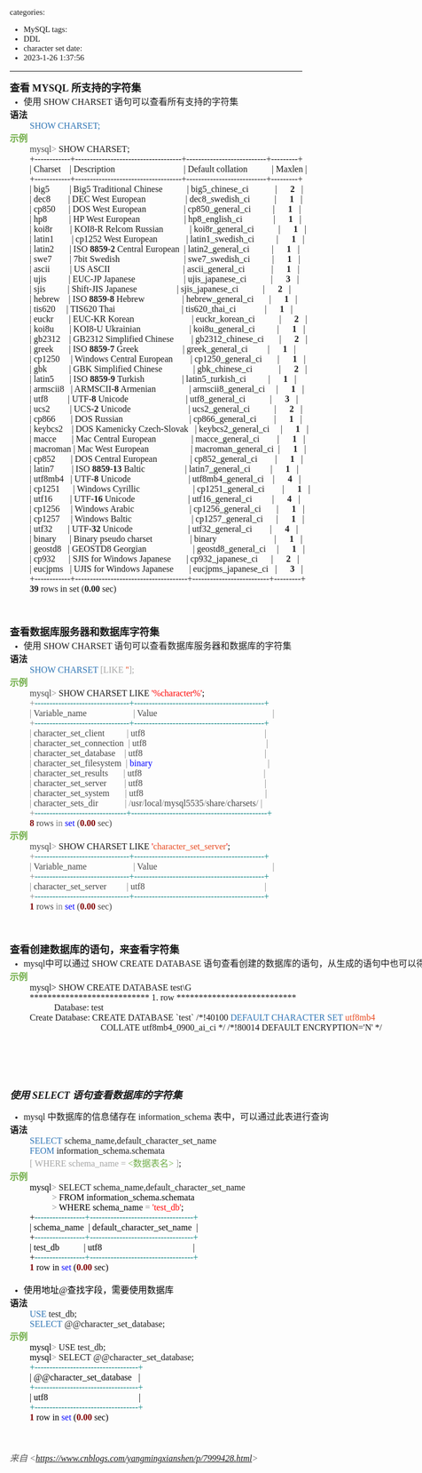 categories:
- MySQL
tags:
- DDL
- character set
date:
- 2023-1-26 1:37:56
---

<body lang=zh-CN style='font-family:Calibri;font-size:11.0pt'>
<!--StartFragment-->

<div style='direction:ltr;border-width:100%'>

<div style='direction:ltr;margin-top:0in;margin-left:0in;width:13.0687in'>

<div style='direction:ltr;margin-top:0in;margin-left:0in;width:13.0687in'>

<p style='margin:0in;font-size:13.5pt'><span style='font-weight:bold;
font-family:"Microsoft YaHei UI"' lang=zh-CN>查看</span><span style='font-weight:
bold;font-family:"Microsoft YaHei UI"' lang=en-US> </span><span
style='font-weight:bold;font-family:"Comic Sans MS"' lang=zh-CN>MYSQL</span><span
style='font-weight:bold;font-family:"Comic Sans MS"' lang=en-US> </span><span
style='font-weight:bold;font-family:"Microsoft YaHei UI"' lang=zh-CN>所支持的字符集</span></p>

<ul type=disc style='direction:ltr;unicode-bidi:embed;margin-top:0in;
 margin-bottom:0in'>
 <li style='margin-top:0;margin-bottom:0;vertical-align:middle'><span
     style='font-family:"Microsoft YaHei UI";font-size:12.0pt' lang=zh-CN>使用</span><span
     style='font-family:"Comic Sans MS";font-size:12.0pt' lang=en-US> SHOW
     CHARSET </span><span style='font-family:"Microsoft YaHei UI";font-size:
     12.0pt' lang=zh-CN>语句可以查看所有支持的字符集</span></li>
</ul>

<p style='margin:0in;font-family:"Microsoft YaHei UI";font-size:12.0pt'><span
style='font-weight:bold'>语法</span></p>

<p style='margin:0in;margin-left:.375in;font-family:"Comic Sans MS";font-size:
12.0pt;color:#2E75B5' lang=en-US>SHOW CHARSET;</p>

<p style='margin:0in;font-family:"Microsoft YaHei UI";font-size:12.0pt;
color:#70AD47'><span style='font-weight:bold'>示例</span></p>

<p style='margin:0in;margin-left:.375in;font-family:"Comic Sans MS";font-size:
12.0pt'><span style='color:#444444' lang=zh-CN>mysql</span><span
style='color:gray' lang=zh-CN>&gt; </span><span lang=en-US>SHOW CHARSET</span><span
lang=zh-CN>;<br>
+------------+------------------------------------+---------------------------+---------+<br>
| Charset</span><span lang=en-US><span style='mso-spacerun:yes'>  </span></span><span
lang=zh-CN><span style='mso-spacerun:yes'>  </span>| Description<span
style='mso-spacerun:yes'>         </span></span><span lang=en-US><span
style='mso-spacerun:yes'>        </span></span><span lang=zh-CN><span
style='mso-spacerun:yes'>      </span></span><span lang=en-US><span
style='mso-spacerun:yes'>     </span></span><span lang=zh-CN><span
style='mso-spacerun:yes'>  </span></span><span lang=en-US><span
style='mso-spacerun:yes'> </span></span><span lang=zh-CN>| Default
collation<span style='mso-spacerun:yes'>  </span></span><span lang=en-US><span
style='mso-spacerun:yes'>        </span></span><span lang=zh-CN><span
style='mso-spacerun:yes'> </span>| Maxlen |<br>
+------------+------------------------------------+---------------------------+---------+<br>
| big5<span style='mso-spacerun:yes'>    </span></span><span lang=en-US><span
style='mso-spacerun:yes'>    </span></span><span lang=zh-CN><span
style='mso-spacerun:yes'> </span>| Big5 Traditional Chinese<span
style='mso-spacerun:yes'>  </span></span><span lang=en-US><span
style='mso-spacerun:yes'>       </span></span><span lang=zh-CN><span
style='mso-spacerun:yes'>  </span>| big5_chinese_ci<span
style='mso-spacerun:yes'>            </span>|<span
style='mso-spacerun:yes'>      </span></span><span style='font-weight:bold'
lang=zh-CN>2</span><span style='font-weight:bold' lang=en-US><span
style='mso-spacerun:yes'>  </span></span><span style='font-weight:bold'
lang=zh-CN><span style='mso-spacerun:yes'> </span></span><span lang=zh-CN>|<br>
| dec8<span style='mso-spacerun:yes'>    </span></span><span lang=en-US><span
style='mso-spacerun:yes'>   </span></span><span lang=zh-CN><span
style='mso-spacerun:yes'> </span>| DEC West European<span
style='mso-spacerun:yes'>         </span></span><span lang=en-US><span
style='mso-spacerun:yes'>       </span></span><span lang=zh-CN><span
style='mso-spacerun:yes'>  </span>| dec8_swedish_ci<span
style='mso-spacerun:yes'>          </span></span><span lang=en-US><span
style='mso-spacerun:yes'> </span></span><span lang=zh-CN>|<span
style='mso-spacerun:yes'>      </span></span><span style='font-weight:bold'
lang=zh-CN>1 </span><span style='font-weight:bold' lang=en-US><span
style='mso-spacerun:yes'>  </span></span><span lang=zh-CN>|<br>
| cp850<span style='mso-spacerun:yes'>    </span></span><span lang=en-US><span
style='mso-spacerun:yes'>  </span></span><span lang=zh-CN>| DOS West
European<span style='mso-spacerun:yes'>        </span></span><span lang=en-US><span
style='mso-spacerun:yes'>      </span></span><span lang=zh-CN><span
style='mso-spacerun:yes'>   </span>| cp850_general_ci<span
style='mso-spacerun:yes'>          </span>|<span style='mso-spacerun:yes'>     
</span></span><span style='font-weight:bold' lang=zh-CN>1 </span><span
style='font-weight:bold' lang=en-US><span style='mso-spacerun:yes'>  </span></span><span
lang=zh-CN>|<br>
| hp8<span style='mso-spacerun:yes'>      </span></span><span lang=en-US><span
style='mso-spacerun:yes'>    </span></span><span lang=zh-CN>| HP West
European<span style='mso-spacerun:yes'>           </span></span><span
lang=en-US><span style='mso-spacerun:yes'>        </span></span><span
lang=zh-CN><span style='mso-spacerun:yes'> </span>| hp8_english_ci<span
style='mso-spacerun:yes'>              </span>|<span
style='mso-spacerun:yes'>      </span></span><span style='font-weight:bold'
lang=zh-CN>1</span><span style='font-weight:bold' lang=en-US><span
style='mso-spacerun:yes'>  </span></span><span style='font-weight:bold'
lang=zh-CN><span style='mso-spacerun:yes'> </span></span><span lang=zh-CN>|<br>
| koi8r<span style='mso-spacerun:yes'>   </span></span><span lang=en-US><span
style='mso-spacerun:yes'>   </span></span><span lang=zh-CN><span
style='mso-spacerun:yes'> </span></span><span lang=en-US><span
style='mso-spacerun:yes'> </span></span><span lang=zh-CN>| KOI8-R Relcom
Russian<span style='mso-spacerun:yes'>     </span></span><span lang=en-US><span
style='mso-spacerun:yes'>     </span></span><span lang=zh-CN><span
style='mso-spacerun:yes'>  </span>| koi8r_general_ci<span
style='mso-spacerun:yes'>           </span>|<span
style='mso-spacerun:yes'>      </span></span><span style='font-weight:bold'
lang=zh-CN>1 </span><span style='font-weight:bold' lang=en-US><span
style='mso-spacerun:yes'>  </span></span><span lang=zh-CN>|<br>
| latin1<span style='mso-spacerun:yes'>   </span></span><span lang=en-US><span
style='mso-spacerun:yes'>     </span></span><span lang=zh-CN>| cp1252 West
European<span style='mso-spacerun:yes'>      </span></span><span lang=en-US><span
style='mso-spacerun:yes'>     </span></span><span lang=zh-CN><span
style='mso-spacerun:yes'> </span></span><span lang=en-US><span
style='mso-spacerun:yes'> </span></span><span lang=zh-CN>|
latin1_swedish_ci<span style='mso-spacerun:yes'>          </span>|<span
style='mso-spacerun:yes'>      </span></span><span style='font-weight:bold'
lang=zh-CN>1 </span><span style='font-weight:bold' lang=en-US><span
style='mso-spacerun:yes'>  </span></span><span lang=zh-CN>|<br>
| latin2<span style='mso-spacerun:yes'>  </span></span><span lang=en-US><span
style='mso-spacerun:yes'>    </span></span><span lang=zh-CN><span
style='mso-spacerun:yes'> </span>| ISO </span><span style='font-weight:bold'
lang=zh-CN>8859</span><span lang=zh-CN>-</span><span style='font-weight:bold'
lang=zh-CN>2</span><span lang=zh-CN> Central European </span><span lang=en-US><span
style='mso-spacerun:yes'> </span></span><span lang=zh-CN>|
latin2_general_ci<span style='mso-spacerun:yes'>          </span>|<span
style='mso-spacerun:yes'>      </span></span><span style='font-weight:bold'
lang=zh-CN>1 </span><span style='font-weight:bold' lang=en-US><span
style='mso-spacerun:yes'>  </span></span><span lang=zh-CN>|<br>
| swe7<span style='mso-spacerun:yes'>     </span></span><span lang=en-US><span
style='mso-spacerun:yes'>   </span></span><span lang=zh-CN>| 7bit Swedish<span
style='mso-spacerun:yes'>               </span></span><span lang=en-US><span
style='mso-spacerun:yes'>            </span></span><span lang=zh-CN><span
style='mso-spacerun:yes'> </span></span><span lang=en-US><span
style='mso-spacerun:yes'> </span></span><span lang=zh-CN>| swe7_swedish_ci<span
style='mso-spacerun:yes'>          </span>|<span style='mso-spacerun:yes'>     
</span></span><span style='font-weight:bold' lang=zh-CN>1 </span><span
style='font-weight:bold' lang=en-US><span style='mso-spacerun:yes'>  </span></span><span
lang=zh-CN>|<br>
| ascii<span style='mso-spacerun:yes'>    </span></span><span lang=en-US><span
style='mso-spacerun:yes'>     </span></span><span lang=zh-CN>| US ASCII<span
style='mso-spacerun:yes'>                            </span></span><span
lang=en-US><span style='mso-spacerun:yes'>    </span></span><span lang=zh-CN><span
style='mso-spacerun:yes'> </span>| ascii_general_ci<span
style='mso-spacerun:yes'>            </span>|<span
style='mso-spacerun:yes'>      </span></span><span style='font-weight:bold'
lang=zh-CN>1 </span><span style='font-weight:bold' lang=en-US><span
style='mso-spacerun:yes'>  </span></span><span lang=zh-CN>|<br>
| ujis<span style='mso-spacerun:yes'>     </span></span><span lang=en-US><span
style='mso-spacerun:yes'>     </span></span><span lang=zh-CN>| EUC-JP
Japanese<span style='mso-spacerun:yes'>                   </span></span><span
lang=en-US><span style='mso-spacerun:yes'> </span></span><span lang=zh-CN><span
style='mso-spacerun:yes'>  </span>| ujis_japanese_ci<span
style='mso-spacerun:yes'>           </span>|<span
style='mso-spacerun:yes'>      </span></span><span style='font-weight:bold'
lang=zh-CN>3 </span><span style='font-weight:bold' lang=en-US><span
style='mso-spacerun:yes'>  </span></span><span lang=zh-CN>|<br>
| sjis<span style='mso-spacerun:yes'>    </span></span><span lang=en-US><span
style='mso-spacerun:yes'>     </span></span><span lang=zh-CN><span
style='mso-spacerun:yes'> </span>| Shift-JIS Japanese<span
style='mso-spacerun:yes'>              </span></span><span lang=en-US><span
style='mso-spacerun:yes'> </span></span><span lang=zh-CN><span
style='mso-spacerun:yes'>   </span>| sjis_japanese_ci<span
style='mso-spacerun:yes'>           </span>|<span
style='mso-spacerun:yes'>      </span></span><span style='font-weight:bold'
lang=zh-CN>2 </span><span style='font-weight:bold' lang=en-US><span
style='mso-spacerun:yes'>  </span></span><span lang=zh-CN>|<br>
| hebrew<span style='mso-spacerun:yes'>   </span></span><span lang=en-US><span
style='mso-spacerun:yes'> </span></span><span lang=zh-CN>| ISO </span><span
style='font-weight:bold' lang=zh-CN>8859</span><span lang=zh-CN>-</span><span
style='font-weight:bold' lang=zh-CN>8</span><span lang=zh-CN> Hebrew<span
style='mso-spacerun:yes'>              </span></span><span lang=en-US><span
style='mso-spacerun:yes'> </span></span><span lang=zh-CN><span
style='mso-spacerun:yes'>  </span>| hebrew_general_ci<span
style='mso-spacerun:yes'>       </span>|<span style='mso-spacerun:yes'>     
</span></span><span style='font-weight:bold' lang=zh-CN>1 </span><span
style='font-weight:bold' lang=en-US><span style='mso-spacerun:yes'>  </span></span><span
lang=zh-CN>|<br>
| tis620<span style='mso-spacerun:yes'>  </span></span><span lang=en-US><span
style='mso-spacerun:yes'>  </span></span><span lang=zh-CN><span
style='mso-spacerun:yes'> </span>| TIS620 Thai<span
style='mso-spacerun:yes'>                      </span></span><span lang=en-US><span
style='mso-spacerun:yes'>   </span></span><span lang=zh-CN><span
style='mso-spacerun:yes'>   </span></span><span lang=en-US><span
style='mso-spacerun:yes'> </span></span><span lang=zh-CN><span
style='mso-spacerun:yes'> </span>| tis620_thai_ci<span
style='mso-spacerun:yes'>             </span>|<span
style='mso-spacerun:yes'>      </span></span><span style='font-weight:bold'
lang=zh-CN>1 </span><span style='font-weight:bold' lang=en-US><span
style='mso-spacerun:yes'>  </span></span><span lang=zh-CN>|<br>
| euckr </span><span lang=en-US><span style='mso-spacerun:yes'>  </span></span><span
lang=zh-CN><span style='mso-spacerun:yes'> </span></span><span lang=en-US><span
style='mso-spacerun:yes'> </span></span><span lang=zh-CN><span
style='mso-spacerun:yes'>  </span>| EUC-KR Korean<span
style='mso-spacerun:yes'>             </span></span><span lang=en-US><span
style='mso-spacerun:yes'>           </span></span><span lang=zh-CN><span
style='mso-spacerun:yes'>  </span>| euckr_korean_ci<span
style='mso-spacerun:yes'>       </span></span><span lang=en-US><span
style='mso-spacerun:yes'> </span></span><span lang=zh-CN><span
style='mso-spacerun:yes'>   </span>|<span style='mso-spacerun:yes'>     
</span></span><span style='font-weight:bold' lang=zh-CN>2 </span><span
style='font-weight:bold' lang=en-US><span style='mso-spacerun:yes'>  </span></span><span
lang=zh-CN>|<br>
| koi8u<span style='mso-spacerun:yes'>   </span></span><span lang=en-US><span
style='mso-spacerun:yes'>   </span></span><span lang=zh-CN><span
style='mso-spacerun:yes'> </span>| KOI8-U Ukrainian<span
style='mso-spacerun:yes'>                     </span></span><span lang=en-US><span
style='mso-spacerun:yes'> </span></span><span lang=zh-CN>|
koi8u_general_ci<span style='mso-spacerun:yes'>          </span>|<span
style='mso-spacerun:yes'>      </span></span><span style='font-weight:bold'
lang=zh-CN>1 </span><span style='font-weight:bold' lang=en-US><span
style='mso-spacerun:yes'>  </span></span><span lang=zh-CN>|<br>
| gb2312<span style='mso-spacerun:yes'>  </span></span><span lang=en-US><span
style='mso-spacerun:yes'> </span></span><span lang=zh-CN><span
style='mso-spacerun:yes'> </span>| GB2312 Simplified Chinese<span
style='mso-spacerun:yes'>        </span>| gb2312_chinese_ci<span
style='mso-spacerun:yes'>       </span>|<span style='mso-spacerun:yes'>     
</span></span><span style='font-weight:bold' lang=zh-CN>2 </span><span
style='font-weight:bold' lang=en-US><span style='mso-spacerun:yes'>  </span></span><span
lang=zh-CN>|<br>
| greek<span style='mso-spacerun:yes'>   </span></span><span lang=en-US><span
style='mso-spacerun:yes'>   </span></span><span lang=zh-CN><span
style='mso-spacerun:yes'> </span>| ISO </span><span style='font-weight:bold'
lang=zh-CN>8859</span><span lang=zh-CN>-</span><span style='font-weight:bold'
lang=zh-CN>7</span><span lang=zh-CN> Greek<span
style='mso-spacerun:yes'>                    </span>| greek_general_ci<span
style='mso-spacerun:yes'>         </span>|<span style='mso-spacerun:yes'>     
</span></span><span style='font-weight:bold' lang=zh-CN>1 </span><span
style='font-weight:bold' lang=en-US><span style='mso-spacerun:yes'>  </span></span><span
lang=zh-CN>|<br>
| cp1250<span style='mso-spacerun:yes'>  </span></span><span lang=en-US><span
style='mso-spacerun:yes'>  </span></span><span lang=zh-CN><span
style='mso-spacerun:yes'> </span>| Windows Central European<span
style='mso-spacerun:yes'>        </span>| cp1250_general_ci<span
style='mso-spacerun:yes'>       </span>|<span style='mso-spacerun:yes'>     
</span></span><span style='font-weight:bold' lang=zh-CN>1 </span><span
style='font-weight:bold' lang=en-US><span style='mso-spacerun:yes'>  </span></span><span
lang=zh-CN>|<br>
| gbk<span style='mso-spacerun:yes'>     </span></span><span lang=en-US><span
style='mso-spacerun:yes'>    </span></span><span lang=zh-CN><span
style='mso-spacerun:yes'> </span>| GBK Simplified Chinese<span
style='mso-spacerun:yes'>             </span></span><span lang=en-US><span
style='mso-spacerun:yes'> </span></span><span lang=zh-CN>| gbk_chinese_ci<span
style='mso-spacerun:yes'>            </span>|<span
style='mso-spacerun:yes'>      </span></span><span style='font-weight:bold'
lang=zh-CN>2 </span><span style='font-weight:bold' lang=en-US><span
style='mso-spacerun:yes'>  </span></span><span lang=zh-CN>|<br>
| latin5<span style='mso-spacerun:yes'>   </span></span><span lang=en-US><span
style='mso-spacerun:yes'>    </span></span><span lang=zh-CN>| ISO </span><span
style='font-weight:bold' lang=zh-CN>8859</span><span lang=zh-CN>-</span><span
style='font-weight:bold' lang=zh-CN>9</span><span lang=zh-CN> Turkish<span
style='mso-spacerun:yes'>                 </span>| latin5_turkish_ci<span
style='mso-spacerun:yes'>     </span></span><span lang=en-US><span
style='mso-spacerun:yes'> </span></span><span lang=zh-CN><span
style='mso-spacerun:yes'>    </span>|<span style='mso-spacerun:yes'>     
</span></span><span style='font-weight:bold' lang=zh-CN>1 </span><span
style='font-weight:bold' lang=en-US><span style='mso-spacerun:yes'>  </span></span><span
lang=zh-CN>|<br>
| armscii8 </span><span lang=en-US><span style='mso-spacerun:yes'>  </span></span><span
lang=zh-CN>| ARMSCII-</span><span style='font-weight:bold' lang=zh-CN>8</span><span
lang=zh-CN> Armenian<span style='mso-spacerun:yes'>           </span></span><span
lang=en-US><span style='mso-spacerun:yes'> </span></span><span lang=zh-CN><span
style='mso-spacerun:yes'>   </span>| armscii8_general_ci<span
style='mso-spacerun:yes'>     </span>|<span style='mso-spacerun:yes'>     
</span></span><span style='font-weight:bold' lang=zh-CN>1 </span><span
style='font-weight:bold' lang=en-US><span style='mso-spacerun:yes'>  </span></span><span
lang=zh-CN>|<br>
| utf8<span style='mso-spacerun:yes'>    </span></span><span lang=en-US><span
style='mso-spacerun:yes'>    </span></span><span lang=zh-CN><span
style='mso-spacerun:yes'> </span>| UTF-</span><span style='font-weight:bold'
lang=zh-CN>8 </span><span lang=zh-CN>Unicode<span
style='mso-spacerun:yes'>                       </span></span><span lang=en-US><span
style='mso-spacerun:yes'>   </span></span><span lang=zh-CN>|
utf8_general_ci<span style='mso-spacerun:yes'>           </span>|<span
style='mso-spacerun:yes'>      </span></span><span style='font-weight:bold'
lang=zh-CN>3 </span><span style='font-weight:bold' lang=en-US><span
style='mso-spacerun:yes'>  </span></span><span lang=zh-CN>|<br>
| ucs2<span style='mso-spacerun:yes'>    </span></span><span lang=en-US><span
style='mso-spacerun:yes'>    </span></span><span lang=zh-CN><span
style='mso-spacerun:yes'> </span>| UCS-</span><span style='font-weight:bold'
lang=zh-CN>2 </span><span lang=zh-CN>Unicode<span
style='mso-spacerun:yes'>                       </span></span><span lang=en-US><span
style='mso-spacerun:yes'>  </span></span><span lang=zh-CN><span
style='mso-spacerun:yes'> </span>| ucs2_general_ci<span
style='mso-spacerun:yes'>           </span>|<span
style='mso-spacerun:yes'>      </span></span><span style='font-weight:bold'
lang=zh-CN>2 </span><span style='font-weight:bold' lang=en-US><span
style='mso-spacerun:yes'>  </span></span><span lang=zh-CN>|<br>
| cp866<span style='mso-spacerun:yes'>   </span></span><span lang=en-US><span
style='mso-spacerun:yes'>   </span></span><span lang=zh-CN><span
style='mso-spacerun:yes'> </span>| DOS Russian<span
style='mso-spacerun:yes'>                       </span></span><span lang=en-US><span
style='mso-spacerun:yes'>   </span></span><span lang=zh-CN><span
style='mso-spacerun:yes'>  </span></span><span lang=en-US><span
style='mso-spacerun:yes'> </span></span><span lang=zh-CN><span
style='mso-spacerun:yes'> </span>| cp866_general_ci<span
style='mso-spacerun:yes'>        </span>|<span style='mso-spacerun:yes'>     
</span></span><span style='font-weight:bold' lang=zh-CN>1 </span><span
style='font-weight:bold' lang=en-US><span style='mso-spacerun:yes'>  </span></span><span
lang=zh-CN>|<br>
| keybcs2 </span><span lang=en-US><span style='mso-spacerun:yes'>  </span></span><span
lang=zh-CN><span style='mso-spacerun:yes'> </span>| DOS Kamenicky Czech-Slovak<span
style='mso-spacerun:yes'>  </span></span><span lang=en-US><span
style='mso-spacerun:yes'> </span></span><span lang=zh-CN>|
keybcs2_general_ci<span style='mso-spacerun:yes'>     </span>|<span
style='mso-spacerun:yes'>      </span></span><span style='font-weight:bold'
lang=zh-CN>1 </span><span style='font-weight:bold' lang=en-US><span
style='mso-spacerun:yes'>  </span></span><span lang=zh-CN>|<br>
| macce<span style='mso-spacerun:yes'>    </span></span><span lang=en-US><span
style='mso-spacerun:yes'>   </span></span><span lang=zh-CN>| Mac Central
European<span style='mso-spacerun:yes'>      </span></span><span lang=en-US><span
style='mso-spacerun:yes'>        </span></span><span lang=zh-CN><span
style='mso-spacerun:yes'>  </span>| macce_general_ci<span
style='mso-spacerun:yes'>        </span>|<span style='mso-spacerun:yes'>     
</span></span><span style='font-weight:bold' lang=zh-CN>1 </span><span
style='font-weight:bold' lang=en-US><span style='mso-spacerun:yes'>  </span></span><span
lang=zh-CN>|<br>
| macroman | Mac West European<span style='mso-spacerun:yes'>                  
</span>| macroman_general_ci<span style='mso-spacerun:yes'>  </span>|<span
style='mso-spacerun:yes'>      </span></span><span style='font-weight:bold'
lang=zh-CN>1 </span><span style='font-weight:bold' lang=en-US><span
style='mso-spacerun:yes'>  </span></span><span lang=zh-CN>|<br>
| cp852<span style='mso-spacerun:yes'>   </span></span><span lang=en-US><span
style='mso-spacerun:yes'>   </span></span><span lang=zh-CN><span
style='mso-spacerun:yes'> </span>| DOS Central European<span
style='mso-spacerun:yes'>               </span>| cp852_general_ci<span
style='mso-spacerun:yes'>        </span>|<span style='mso-spacerun:yes'>     
</span></span><span style='font-weight:bold' lang=zh-CN>1 </span><span
style='font-weight:bold' lang=en-US><span style='mso-spacerun:yes'>  </span></span><span
lang=zh-CN>|<br>
| latin7 </span><span lang=en-US><span style='mso-spacerun:yes'>     </span></span><span
lang=zh-CN><span style='mso-spacerun:yes'>  </span>| ISO </span><span
style='font-weight:bold' lang=zh-CN>8859</span><span lang=zh-CN>-</span><span
style='font-weight:bold' lang=zh-CN>13</span><span lang=zh-CN> Baltic<span
style='mso-spacerun:yes'>                  </span>| latin7_general_ci<span
style='mso-spacerun:yes'>         </span>|<span style='mso-spacerun:yes'>     
</span></span><span style='font-weight:bold' lang=zh-CN>1 </span><span
style='font-weight:bold' lang=en-US><span style='mso-spacerun:yes'>  </span></span><span
lang=zh-CN>|<br>
| utf8mb4<span style='mso-spacerun:yes'>  </span></span><span lang=en-US><span
style='mso-spacerun:yes'> </span></span><span lang=zh-CN>| UTF-</span><span
style='font-weight:bold' lang=zh-CN>8 </span><span lang=zh-CN>Unicode<span
style='mso-spacerun:yes'>             </span></span><span lang=en-US><span
style='mso-spacerun:yes'>           </span></span><span lang=zh-CN><span
style='mso-spacerun:yes'>  </span>| utf8mb4_general_ci<span
style='mso-spacerun:yes'>    </span>|<span style='mso-spacerun:yes'>     
</span></span><span style='font-weight:bold' lang=zh-CN>4 </span><span
style='font-weight:bold' lang=en-US><span style='mso-spacerun:yes'>  </span></span><span
lang=zh-CN>|<br>
| cp1251<span style='mso-spacerun:yes'>  </span></span><span lang=en-US><span
style='mso-spacerun:yes'>   </span></span><span lang=zh-CN><span
style='mso-spacerun:yes'> </span>| Windows Cyrillic<span
style='mso-spacerun:yes'>                        </span>|
cp1251_general_ci<span style='mso-spacerun:yes'>     </span></span><span
lang=en-US><span style='mso-spacerun:yes'> </span></span><span lang=zh-CN><span
style='mso-spacerun:yes'>  </span>|<span style='mso-spacerun:yes'>      </span></span><span
style='font-weight:bold' lang=zh-CN>1 </span><span style='font-weight:bold'
lang=en-US><span style='mso-spacerun:yes'>  </span></span><span lang=zh-CN>|<br>
| utf16<span style='mso-spacerun:yes'>   </span></span><span lang=en-US><span
style='mso-spacerun:yes'>    </span></span><span lang=zh-CN><span
style='mso-spacerun:yes'> </span>| UTF-</span><span style='font-weight:bold'
lang=zh-CN>16 </span><span lang=zh-CN>Unicode<span
style='mso-spacerun:yes'>                        </span>| utf16_general_ci<span
style='mso-spacerun:yes'>         </span>|<span style='mso-spacerun:yes'>     
</span></span><span style='font-weight:bold' lang=zh-CN>4 </span><span
style='font-weight:bold' lang=en-US><span style='mso-spacerun:yes'>  </span></span><span
lang=zh-CN>|<br>
| cp1256<span style='mso-spacerun:yes'>   </span></span><span lang=en-US><span
style='mso-spacerun:yes'>  </span></span><span lang=zh-CN>| Windows Arabic<span
style='mso-spacerun:yes'>                         </span>|
cp1256_general_ci<span style='mso-spacerun:yes'>       </span>|<span
style='mso-spacerun:yes'>      </span></span><span style='font-weight:bold'
lang=zh-CN>1 </span><span style='font-weight:bold' lang=en-US><span
style='mso-spacerun:yes'>  </span></span><span lang=zh-CN>|<br>
| cp1257<span style='mso-spacerun:yes'>  </span></span><span lang=en-US><span
style='mso-spacerun:yes'>  </span></span><span lang=zh-CN><span
style='mso-spacerun:yes'> </span>| Windows Baltic<span
style='mso-spacerun:yes'>                           </span>|
cp1257_general_ci<span style='mso-spacerun:yes'>      </span>|<span
style='mso-spacerun:yes'>      </span></span><span style='font-weight:bold'
lang=zh-CN>1 </span><span style='font-weight:bold' lang=en-US><span
style='mso-spacerun:yes'>  </span></span><span lang=zh-CN>|<br>
| utf32<span style='mso-spacerun:yes'>    </span></span><span lang=en-US><span
style='mso-spacerun:yes'>   </span></span><span lang=zh-CN>| UTF-</span><span
style='font-weight:bold' lang=zh-CN>32 </span><span lang=zh-CN>Unicode<span
style='mso-spacerun:yes'>                         </span>|
utf32_general_ci<span style='mso-spacerun:yes'>        </span>|<span
style='mso-spacerun:yes'>      </span></span><span style='font-weight:bold'
lang=zh-CN>4 </span><span style='font-weight:bold' lang=en-US><span
style='mso-spacerun:yes'>  </span></span><span lang=zh-CN>|<br>
| binary<span style='mso-spacerun:yes'>  </span></span><span lang=en-US><span
style='mso-spacerun:yes'>   </span></span><span lang=zh-CN><span
style='mso-spacerun:yes'> </span>| Binary pseudo charset<span
style='mso-spacerun:yes'>                 </span>| binary<span
style='mso-spacerun:yes'>                          </span>|<span
style='mso-spacerun:yes'>      </span></span><span style='font-weight:bold'
lang=zh-CN>1 </span><span style='font-weight:bold' lang=en-US><span
style='mso-spacerun:yes'>  </span></span><span lang=zh-CN>|<br>
| geostd8<span style='mso-spacerun:yes'>  </span></span><span lang=en-US><span
style='mso-spacerun:yes'> </span></span><span lang=zh-CN>| GEOSTD8
Georgian<span style='mso-spacerun:yes'>                    </span></span><span
lang=en-US><span style='mso-spacerun:yes'> </span></span><span lang=zh-CN>|
geostd8_general_ci<span style='mso-spacerun:yes'>     </span>|<span
style='mso-spacerun:yes'>      </span></span><span style='font-weight:bold'
lang=zh-CN>1 </span><span style='font-weight:bold' lang=en-US><span
style='mso-spacerun:yes'>  </span></span><span lang=zh-CN>|<br>
| cp932<span style='mso-spacerun:yes'>    </span></span><span lang=en-US><span
style='mso-spacerun:yes'>  </span></span><span lang=zh-CN>| SJIS for Windows
Japanese<span style='mso-spacerun:yes'>       </span>| cp932_japanese_ci<span
style='mso-spacerun:yes'>    </span></span><span lang=en-US><span
style='mso-spacerun:yes'> </span></span><span lang=zh-CN><span
style='mso-spacerun:yes'> </span>|<span style='mso-spacerun:yes'>      </span></span><span
style='font-weight:bold' lang=zh-CN>2 </span><span style='font-weight:bold'
lang=en-US><span style='mso-spacerun:yes'>  </span></span><span lang=zh-CN>|<br>
| eucjpms<span style='mso-spacerun:yes'>  </span></span><span lang=en-US><span
style='mso-spacerun:yes'> </span></span><span lang=zh-CN>| UJIS for Windows
Japanese<span style='mso-spacerun:yes'>       </span>| eucjpms_japanese_ci<span
style='mso-spacerun:yes'>  </span></span><span lang=en-US><span
style='mso-spacerun:yes'> </span></span><span lang=zh-CN>|<span
style='mso-spacerun:yes'>      </span></span><span style='font-weight:bold'
lang=zh-CN>3 </span><span style='font-weight:bold' lang=en-US><span
style='mso-spacerun:yes'>  </span></span><span lang=zh-CN>|<br>
+------------+--------------------------------------+--------------------------+---------+<br>
</span><span style='font-weight:bold' lang=zh-CN>39</span><span lang=zh-CN>
rows in set (</span><span style='font-weight:bold' lang=zh-CN>0.00</span><span
lang=zh-CN> sec)</span></p>

<p style='margin:0in;margin-left:.375in;font-family:"Comic Sans MS";font-size:
12.0pt'>&nbsp;</p>

<p style='margin:0in;font-family:"Microsoft YaHei UI";font-size:12.0pt;
color:#70AD47'>&nbsp;</p>

<p style='margin:0in;margin-left:.375in;font-family:"Comic Sans MS";font-size:
12.0pt'>&nbsp;</p>

<p style='margin:0in;font-family:"Microsoft YaHei UI";font-size:13.5pt'><span
style='font-weight:bold'>查看数据库服务器和数据库字符集</span></p>

<ul type=disc style='direction:ltr;unicode-bidi:embed;margin-top:0in;
 margin-bottom:0in'>
 <li style='margin-top:0;margin-bottom:0;vertical-align:middle'><span
     style='font-family:"Microsoft YaHei UI";font-size:12.0pt' lang=zh-CN>使用</span><span
     style='font-family:"Microsoft YaHei UI";font-size:12.0pt' lang=en-US> </span><span
     style='font-family:"Comic Sans MS";font-size:12.0pt' lang=en-US>SHOW
     CHARSET </span><span style='font-family:"Microsoft YaHei UI";font-size:
     12.0pt' lang=zh-CN>语句可以查看数据库服务器和数据库的字符集</span></li>
</ul>

<p style='margin:0in;font-family:"Microsoft YaHei UI";font-size:12.0pt'><span
style='font-weight:bold'>语法</span></p>

<p style='margin:0in;margin-left:.375in;font-family:"Comic Sans MS";font-size:
12.0pt'><span style='color:#2E75B5' lang=en-US>SHOW CHARSET </span><span
style='color:#A5A5A5' lang=en-US>[LIKE </span><span style='color:#E84C22'
lang=zh-CN>''</span><span style='color:#A5A5A5' lang=en-US>];</span></p>

<p style='margin:0in;font-family:"Microsoft YaHei UI";font-size:12.0pt;
color:#70AD47'><span style='font-weight:bold'>示例</span></p>

<p style='margin:0in;margin-left:.375in;font-family:"Comic Sans MS";font-size:
12.0pt'><span style='color:#444444' lang=zh-CN>mysql</span><span
style='color:gray' lang=zh-CN>&gt; </span><span lang=en-US>SHOW CHARSET LIKE</span><span
style='color:gray' lang=zh-CN> </span><span style='color:red' lang=zh-CN>'%character%'</span><span
style='color:black' lang=zh-CN>;<br>
</span><span style='color:gray' lang=zh-CN>+</span><span style='color:teal'
lang=zh-CN>--------------------------------+--------------------------------------------+</span><span
style='color:#444444' lang=zh-CN><br>
</span><span style='color:gray' lang=zh-CN>|</span><span style='color:#444444'
lang=zh-CN> Variable_name<span style='mso-spacerun:yes'>           </span></span><span
style='color:#444444' lang=en-US><span
style='mso-spacerun:yes'>         </span></span><span style='color:#444444'
lang=zh-CN><span style='mso-spacerun:yes'> </span></span><span
style='color:gray' lang=zh-CN>|</span><span style='color:#444444' lang=zh-CN>
Value<span style='mso-spacerun:yes'>                  </span></span><span
style='color:#444444' lang=en-US><span
style='mso-spacerun:yes'>           </span></span><span style='color:#444444'
lang=zh-CN><span style='mso-spacerun:yes'>    </span></span><span
style='color:#444444' lang=en-US><span style='mso-spacerun:yes'>        </span></span><span
style='color:#444444' lang=zh-CN><span style='mso-spacerun:yes'>     </span></span><span
style='color:#444444' lang=en-US><span style='mso-spacerun:yes'> </span></span><span
style='color:#444444' lang=zh-CN><span style='mso-spacerun:yes'>     </span></span><span
style='color:gray' lang=zh-CN>|</span><span style='color:#444444' lang=zh-CN><br>
</span><span style='color:gray' lang=zh-CN>+</span><span style='color:teal'
lang=zh-CN>--------------------------------+--------------------------------------------+</span><span
style='color:#444444' lang=zh-CN><br>
</span><span style='color:gray' lang=zh-CN>|</span><span style='color:#444444'
lang=zh-CN> character_set_client<span style='mso-spacerun:yes'>    </span></span><span
style='color:#444444' lang=en-US><span style='mso-spacerun:yes'>     </span></span><span
style='color:#444444' lang=zh-CN><span style='mso-spacerun:yes'> </span></span><span
style='color:gray' lang=zh-CN>|</span><span style='color:#444444' lang=zh-CN>
utf8<span style='mso-spacerun:yes'>                                </span></span><span
style='color:#444444' lang=en-US><span
style='mso-spacerun:yes'>                     </span></span><span
style='color:#444444' lang=zh-CN><span style='mso-spacerun:yes'> </span></span><span
style='color:gray' lang=zh-CN>|</span><span style='color:#444444' lang=zh-CN><br>
</span><span style='color:gray' lang=zh-CN>|</span><span style='color:#444444'
lang=zh-CN> character_set_connection </span><span style='color:#444444'
lang=en-US><span style='mso-spacerun:yes'> </span></span><span
style='color:gray' lang=zh-CN>|</span><span style='color:#444444' lang=zh-CN>
utf8<span
style='mso-spacerun:yes'>                                               
</span></span><span style='color:#444444' lang=en-US><span
style='mso-spacerun:yes'> </span></span><span style='color:#444444' lang=zh-CN><span
style='mso-spacerun:yes'>     </span></span><span style='color:gray'
lang=zh-CN>|</span><span style='color:#444444' lang=zh-CN><br>
</span><span style='color:gray' lang=zh-CN>|</span><span style='color:#444444'
lang=zh-CN> character_set_database<span style='mso-spacerun:yes'>   </span></span><span
style='color:#444444' lang=en-US><span style='mso-spacerun:yes'> </span></span><span
style='color:gray' lang=zh-CN>|</span><span style='color:#444444' lang=zh-CN>
utf8<span
style='mso-spacerun:yes'>                                               </span></span><span
style='color:#444444' lang=en-US><span style='mso-spacerun:yes'> </span></span><span
style='color:#444444' lang=zh-CN><span style='mso-spacerun:yes'> </span></span><span
style='color:#444444' lang=en-US><span style='mso-spacerun:yes'> </span></span><span
style='color:#444444' lang=zh-CN><span style='mso-spacerun:yes'>     </span></span><span
style='color:gray' lang=zh-CN>|</span><span style='color:#444444' lang=zh-CN><br>
</span><span style='color:gray' lang=zh-CN>|</span><span style='color:#444444'
lang=zh-CN> character_set_filesystem</span><span style='color:#444444'
lang=en-US> </span><span style='color:#444444' lang=zh-CN><span
style='mso-spacerun:yes'> </span></span><span style='color:gray' lang=zh-CN>| </span><span
style='color:blue' lang=zh-CN>binary</span><span style='color:#444444'
lang=zh-CN><span
style='mso-spacerun:yes'>                                             </span></span><span
style='color:#444444' lang=en-US><span style='mso-spacerun:yes'> </span></span><span
style='color:#444444' lang=zh-CN><span style='mso-spacerun:yes'>      </span></span><span
style='color:gray' lang=zh-CN>|</span><span style='color:#444444' lang=zh-CN><br>
</span><span style='color:gray' lang=zh-CN>|</span><span style='color:#444444'
lang=zh-CN> character_set_results<span style='mso-spacerun:yes'>   </span></span><span
style='color:#444444' lang=en-US><span style='mso-spacerun:yes'>   </span></span><span
style='color:#444444' lang=zh-CN><span style='mso-spacerun:yes'> </span></span><span
style='color:gray' lang=zh-CN>|</span><span style='color:#444444' lang=zh-CN>
utf8<span
style='mso-spacerun:yes'>                                               </span></span><span
style='color:#444444' lang=en-US><span style='mso-spacerun:yes'> </span></span><span
style='color:#444444' lang=zh-CN><span style='mso-spacerun:yes'>       </span></span><span
style='color:gray' lang=zh-CN>|</span><span style='color:#444444' lang=zh-CN><br>
</span><span style='color:gray' lang=zh-CN>|</span><span style='color:#444444'
lang=zh-CN> character_set_server<span style='mso-spacerun:yes'>     </span></span><span
style='color:#444444' lang=en-US><span style='mso-spacerun:yes'>   </span></span><span
style='color:gray' lang=zh-CN>|</span><span style='color:#444444' lang=zh-CN>
utf8<span style='mso-spacerun:yes'>                                            
</span></span><span style='color:#444444' lang=en-US><span
style='mso-spacerun:yes'> </span></span><span style='color:#444444' lang=zh-CN><span
style='mso-spacerun:yes'>         </span></span><span style='color:gray'
lang=zh-CN>|</span><span style='color:#444444' lang=zh-CN><br>
</span><span style='color:gray' lang=zh-CN>|</span><span style='color:#444444'
lang=zh-CN> character_set_system<span style='mso-spacerun:yes'>   </span></span><span
style='color:#444444' lang=en-US><span style='mso-spacerun:yes'>  </span></span><span
style='color:#444444' lang=zh-CN><span style='mso-spacerun:yes'>  </span></span><span
style='color:gray' lang=zh-CN>|</span><span style='color:#444444' lang=zh-CN>
utf8<span
style='mso-spacerun:yes'>                                                      
</span></span><span style='color:gray' lang=zh-CN>|</span><span
style='color:#444444' lang=zh-CN><br>
</span><span style='color:gray' lang=zh-CN>|</span><span style='color:#444444'
lang=zh-CN> character_sets_dir<span style='mso-spacerun:yes'>      </span></span><span
style='color:#444444' lang=en-US><span style='mso-spacerun:yes'>     </span></span><span
style='color:#444444' lang=zh-CN><span style='mso-spacerun:yes'> </span></span><span
style='color:gray' lang=zh-CN>| /</span><span style='color:#444444' lang=zh-CN>usr</span><span
style='color:gray' lang=zh-CN>/</span><span style='color:#444444' lang=zh-CN>local</span><span
style='color:gray' lang=zh-CN>/</span><span style='color:#444444' lang=zh-CN>mysql5535</span><span
style='color:gray' lang=zh-CN>/</span><span style='color:#444444' lang=zh-CN>share</span><span
style='color:gray' lang=zh-CN>/</span><span style='color:#444444' lang=zh-CN>charsets</span><span
style='color:gray' lang=zh-CN>/ |</span><span style='color:#444444' lang=zh-CN><br>
</span><span style='color:gray' lang=zh-CN>+</span><span style='color:teal'
lang=zh-CN>-------------------------------+----------------------------------------------+</span><span
style='color:#444444' lang=zh-CN><br>
</span><span style='font-weight:bold;color:maroon' lang=zh-CN>8</span><span
style='color:#444444' lang=zh-CN> rows </span><span style='color:gray'
lang=zh-CN>in </span><span style='color:blue' lang=zh-CN>set</span><span
style='color:#444444' lang=zh-CN> (</span><span style='font-weight:bold;
color:maroon' lang=zh-CN>0.00</span><span style='color:#444444' lang=zh-CN>
sec)</span></p>

<p style='margin:0in;font-family:"Microsoft YaHei UI";font-size:12.0pt;
color:#70AD47'><span style='font-weight:bold'>示例</span></p>

<p style='margin:0in;margin-left:.375in;font-family:"Comic Sans MS";font-size:
12.0pt'><span style='color:#444444' lang=zh-CN>mysql</span><span
style='color:gray' lang=zh-CN>&gt; </span><span lang=en-US>SHOW CHARSET LIKE</span><span
style='color:gray' lang=zh-CN> </span><span style='color:red' lang=zh-CN>'</span><span
style='color:#E84C22' lang=zh-CN>character_set_server</span><span
style='color:red' lang=zh-CN>'</span><span style='color:black' lang=zh-CN>;<br>
</span><span style='color:gray' lang=zh-CN>+</span><span style='color:teal'
lang=zh-CN>--------------------------------+--------------------------------------------+</span><span
style='color:#444444' lang=zh-CN><br>
</span><span style='color:gray' lang=zh-CN>|</span><span style='color:#444444'
lang=zh-CN> Variable_name<span style='mso-spacerun:yes'>           </span></span><span
style='color:#444444' lang=en-US><span
style='mso-spacerun:yes'>         </span></span><span style='color:#444444'
lang=zh-CN><span style='mso-spacerun:yes'> </span></span><span
style='color:gray' lang=zh-CN>|</span><span style='color:#444444' lang=zh-CN>
Value<span style='mso-spacerun:yes'>                  </span></span><span
style='color:#444444' lang=en-US><span
style='mso-spacerun:yes'>           </span></span><span style='color:#444444'
lang=zh-CN><span style='mso-spacerun:yes'>    </span></span><span
style='color:#444444' lang=en-US><span style='mso-spacerun:yes'>        </span></span><span
style='color:#444444' lang=zh-CN><span style='mso-spacerun:yes'>     </span></span><span
style='color:#444444' lang=en-US><span style='mso-spacerun:yes'> </span></span><span
style='color:#444444' lang=zh-CN><span style='mso-spacerun:yes'>     </span></span><span
style='color:gray' lang=zh-CN>|</span><span style='color:#444444' lang=zh-CN><br>
</span><span style='color:gray' lang=zh-CN>+</span><span style='color:teal'
lang=zh-CN>--------------------------------+--------------------------------------------+</span><span
style='color:#444444' lang=zh-CN><br>
</span><span style='color:gray' lang=zh-CN>|</span><span style='color:#444444'
lang=zh-CN> character_set_server<span style='mso-spacerun:yes'>     </span></span><span
style='color:#444444' lang=en-US><span style='mso-spacerun:yes'>    </span></span><span
style='color:gray' lang=zh-CN>|</span><span style='color:#444444' lang=zh-CN>
utf8<span style='mso-spacerun:yes'>                                            
</span></span><span style='color:#444444' lang=en-US><span
style='mso-spacerun:yes'> </span></span><span style='color:#444444' lang=zh-CN><span
style='mso-spacerun:yes'>        </span></span><span style='color:gray'
lang=zh-CN>|</span><span style='color:#444444' lang=zh-CN><br>
</span><span style='color:gray' lang=zh-CN>+</span><span style='color:teal'
lang=zh-CN>--------------------------------+--------------------------------------------+</span><span
style='color:#444444' lang=zh-CN><br>
</span><span style='font-weight:bold;color:maroon' lang=en-US>1</span><span
style='color:#444444' lang=zh-CN> rows </span><span style='color:gray'
lang=zh-CN>in </span><span style='color:blue' lang=zh-CN>set</span><span
style='color:#444444' lang=zh-CN> (</span><span style='font-weight:bold;
color:maroon' lang=zh-CN>0.00</span><span style='color:#444444' lang=zh-CN>
sec)</span></p>

<p style='margin:0in;margin-left:.375in;font-family:"Microsoft YaHei UI";
font-size:12.0pt;color:#70AD47'>&nbsp;</p>

<p style='margin:0in;font-family:"Microsoft YaHei UI";font-size:12.0pt;
color:#70AD47'>&nbsp;</p>

<p style='margin:0in;font-family:"Microsoft YaHei UI";font-size:12.0pt;
color:#70AD47'>&nbsp;</p>

<p style='margin:0in;font-family:"Microsoft YaHei UI";font-size:13.5pt'><span
style='font-weight:bold'>查看创建数据库的语句，来查看字符集</span></p>

<ul type=disc style='direction:ltr;unicode-bidi:embed;margin-top:0in;
 margin-bottom:0in'>
 <li style='margin-top:0;margin-bottom:0;vertical-align:middle'><span
     style='font-family:"Comic Sans MS";font-size:12.0pt' lang=en-US>mysql</span><span
     style='font-family:"Microsoft YaHei UI";font-size:12.0pt' lang=zh-CN>中可以通过</span><span
     style='font-family:"Comic Sans MS";font-size:12.0pt' lang=en-US> SHOW
     CREATE DATABASE </span><span style='font-family:"Microsoft YaHei UI";
     font-size:12.0pt' lang=zh-CN>语句查看创建的数据库的语句，从生成的语句中也可以得到设置的字符集</span></li>
</ul>

<p style='margin:0in;font-family:"Microsoft YaHei UI";font-size:12.0pt;
color:#70AD47'><span style='font-weight:bold'>示例</span></p>

<p style='margin:0in;margin-left:.375in;font-family:"Comic Sans MS";font-size:
12.0pt'>mysql&gt; SHOW CREATE DATABASE test\G</p>

<p style='margin:0in;margin-left:.375in;font-family:"Comic Sans MS";font-size:
12.0pt'>*************************** 1. row ***************************</p>

<p style='margin:0in;margin-left:.375in;font-family:"Comic Sans MS";font-size:
12.0pt'><span lang=zh-CN><span style='mso-spacerun:yes'>       </span></span><span
lang=en-US><span style='mso-spacerun:yes'>    </span></span><span lang=zh-CN>Database:
test</span></p>

<p style='margin:0in;margin-left:.375in;font-family:"Comic Sans MS";font-size:
12.0pt'>Create Database: CREATE DATABASE `test` /*!40100 <span
style='color:#2E75B5'>DEFAULT CHARACTER SET </span><span style='color:#E84C22'>utf8mb4</span></p>

<p style='margin:0in;margin-left:1.5in;font-family:"Comic Sans MS";font-size:
12.0pt'><span lang=en-US><span style='mso-spacerun:yes'>     </span></span><span
lang=zh-CN>COLLATE utf8mb4_0900_ai_ci */ /*!80014 DEFAULT ENCRYPTION='N' */</span></p>

<p style='margin:0in;font-family:"Microsoft YaHei UI";font-size:12.0pt;
color:#70AD47'>&nbsp;</p>

<p><cite style='margin:0in;font-family:"Microsoft YaHei UI";font-size:12.0pt;
color:#70AD47'>&nbsp;</cite></p>

<p><cite style='margin:0in;font-family:"Microsoft YaHei UI";font-size:12.0pt;
color:#70AD47'>&nbsp;</cite></p>

<p><cite style='margin:0in;font-size:13.5pt'><span style='font-weight:bold;
font-family:"Microsoft YaHei UI"' lang=zh-CN>使用</span><span style='font-weight:
bold;font-family:"Comic Sans MS"' lang=en-US> SELECT </span><span
style='font-weight:bold;font-family:"Microsoft YaHei UI"' lang=zh-CN>语句查看数据库的字符集</span></cite></p>

<ul type=disc style='direction:ltr;unicode-bidi:embed;margin-top:0in;
 margin-bottom:0in'>
 <li style='margin-top:0;margin-bottom:0;vertical-align:middle'><span
     style='font-family:"Comic Sans MS";font-size:12.0pt' lang=en-US>mysql </span><span
     style='font-family:"Microsoft YaHei UI";font-size:12.0pt' lang=zh-CN>中数据库的信息储存在</span><span
     style='font-family:"Microsoft YaHei UI";font-size:12.0pt' lang=en-US> </span><span
     style='font-family:"Comic Sans MS";font-size:12.0pt' lang=zh-CN>information_schema</span><span
     style='font-family:"Comic Sans MS";font-size:12.0pt' lang=en-US> </span><span
     style='font-family:"Microsoft YaHei UI";font-size:12.0pt' lang=zh-CN>表中，可以通过此表进行查询</span></li>
</ul>

<p style='margin:0in;font-family:"Microsoft YaHei UI";font-size:12.0pt'><span
style='font-weight:bold'>语法</span></p>

<p style='margin:0in;margin-left:.375in;font-family:"Comic Sans MS";font-size:
12.0pt'><span style='color:#2E75B5' lang=en-US>SELECT</span><span lang=zh-CN>
schema_name,default_character_set_name</span></p>

<p style='margin:0in;margin-left:.375in;font-family:"Comic Sans MS";font-size:
12.0pt'><span style='color:#2E75B5' lang=en-US>FEOM</span><span lang=zh-CN>
information_schema.schemata</span></p>

<p style='margin:0in;margin-left:.375in;font-size:12.0pt'><span
style='font-family:"Comic Sans MS";color:#A5A5A5' lang=en-US>[ WHERE</span><span
style='font-family:"Comic Sans MS"' lang=zh-CN> </span><span style='font-family:
"Comic Sans MS";color:#A5A5A5' lang=zh-CN>schema_name = </span><span
style='font-family:"Comic Sans MS";color:#70AD47' lang=en-US>&lt;</span><span
style='font-family:"Microsoft YaHei UI";color:#70AD47' lang=zh-CN>数据表名</span><span
style='font-family:"Comic Sans MS";color:#70AD47' lang=en-US>&gt; </span><span
style='font-family:"Comic Sans MS";color:#A5A5A5' lang=en-US>]</span><span
style='font-family:"Comic Sans MS"' lang=zh-CN>;</span></p>

<p style='margin:0in;font-family:"Microsoft YaHei UI";font-size:12.0pt;
color:#70AD47'><span style='font-weight:bold'>示例</span></p>

<p style='margin:0in;margin-left:.375in;font-family:"Comic Sans MS";font-size:
12.0pt'><span style='color:black' lang=zh-CN>mysql</span><span
style='color:gray' lang=zh-CN>&gt;</span><span style='color:gray' lang=en-US> </span><span
lang=en-US>SELECT</span><span lang=zh-CN>
schema_name,default_character_set_name </span></p>

<p style='margin:0in;margin-left:.75in;font-family:"Comic Sans MS";font-size:
12.0pt'><span style='color:gray' lang=en-US><span
style='mso-spacerun:yes'> </span></span><span style='color:gray' lang=zh-CN>&gt;</span><span
style='color:gray' lang=en-US> </span><span style='color:black' lang=en-US>FROM</span><span
style='color:black' lang=zh-CN> information_schema.schemata </span></p>

<p style='margin:0in;margin-left:.75in;font-family:"Comic Sans MS";font-size:
12.0pt'><span style='color:gray' lang=en-US><span
style='mso-spacerun:yes'> </span></span><span style='color:gray' lang=zh-CN>&gt;</span><span
style='color:gray' lang=en-US> </span><span style='color:black' lang=en-US>WHERE</span><span
style='color:black' lang=zh-CN> schema_name </span><span style='color:gray'
lang=zh-CN>= </span><span style='color:red' lang=zh-CN>'</span><span
style='color:red' lang=en-US>test_db</span><span style='color:red' lang=zh-CN>'</span><span
style='color:black' lang=zh-CN>;</span></p>

<p style='margin:0in;margin-left:.375in;font-family:"Comic Sans MS";font-size:
12.0pt'><span style='color:black' lang=zh-CN>+</span><span style='color:teal'
lang=zh-CN>-----------------+-----------------------------------+</span><span
style='color:black' lang=zh-CN><br>
| schema_name </span><span style='color:black' lang=en-US><span
style='mso-spacerun:yes'> </span></span><span style='color:black' lang=zh-CN>|
default_character_set_name </span><span style='color:black' lang=en-US><span
style='mso-spacerun:yes'> </span></span><span style='color:black' lang=zh-CN>|<br>
+</span><span style='color:teal' lang=zh-CN>-----------------+-----------------------------------+</span><span
style='color:black' lang=zh-CN><br>
| test</span><span style='color:black' lang=en-US>_db</span><span
style='color:black' lang=zh-CN> </span><span style='color:black' lang=en-US><span
style='mso-spacerun:yes'>       </span></span><span style='color:black'
lang=zh-CN><span style='mso-spacerun:yes'>   </span>| utf8<span
style='mso-spacerun:yes'>                     </span></span><span
style='color:black' lang=en-US><span
style='mso-spacerun:yes'>                 </span></span><span style='color:
black' lang=zh-CN><span style='mso-spacerun:yes'> </span></span><span
style='color:black' lang=en-US><span style='mso-spacerun:yes'> </span></span><span
style='color:black' lang=zh-CN><span style='mso-spacerun:yes'> </span>|<br>
+</span><span style='color:teal' lang=zh-CN>-----------------+-----------------------------------+</span><span
style='color:black' lang=zh-CN><br>
</span><span style='font-weight:bold;color:maroon' lang=zh-CN>1</span><span
style='color:black' lang=zh-CN> row in </span><span style='color:blue'
lang=zh-CN>set</span><span style='color:black' lang=zh-CN> (</span><span
style='font-weight:bold;color:maroon' lang=zh-CN>0.00</span><span
style='color:black' lang=zh-CN> sec)</span></p>

<p style='margin:0in;margin-left:.375in;font-family:"Comic Sans MS";font-size:
12.0pt;color:black'>&nbsp;</p>

<ul type=disc style='direction:ltr;unicode-bidi:embed;margin-top:0in;
 margin-bottom:0in'>
 <li style='margin-top:0;margin-bottom:0;vertical-align:middle;color:black'><span
     style='font-family:"Microsoft YaHei UI";font-size:12.0pt' lang=zh-CN>使用地址</span><span
     style='font-family:"Comic Sans MS";font-size:12.0pt' lang=en-US>@</span><span
     style='font-family:"Microsoft YaHei UI";font-size:12.0pt' lang=zh-CN>查找字段，需要使用数据库</span></li>
</ul>

<p style='margin:0in;font-family:"Microsoft YaHei UI";font-size:12.0pt'><span
style='font-weight:bold'>语法</span></p>

<p style='margin:0in;margin-left:.375in;font-family:"Comic Sans MS";font-size:
12.0pt' lang=en-US><span style='color:#2E75B5'>USE</span> test_db;</p>

<p style='margin:0in;margin-left:.375in;font-family:"Comic Sans MS";font-size:
12.0pt'><span style='color:#2E75B5' lang=en-US>SELECT</span><span lang=zh-CN>
@@character_set_database</span><span lang=en-US>;</span></p>

<p style='margin:0in;font-family:"Microsoft YaHei UI";font-size:12.0pt;
color:#70AD47'><span style='font-weight:bold'>示例</span></p>

<p style='margin:0in;margin-left:.375in;font-family:"Comic Sans MS";font-size:
12.0pt'><span style='color:black' lang=zh-CN>mysql</span><span
style='color:gray' lang=zh-CN>&gt;</span><span lang=en-US> USE test_db;</span><span
lang=zh-CN> </span></p>

<p style='margin:0in;margin-left:.375in;font-family:"Comic Sans MS";font-size:
12.0pt'><span style='color:black' lang=zh-CN>mysql</span><span
style='color:gray' lang=zh-CN>&gt;</span><span lang=en-US> SELECT</span><span
lang=zh-CN> @@character_set_database</span><span lang=en-US>;</span><span
lang=zh-CN> </span></p>

<p style='margin:0in;margin-left:.375in;font-family:"Comic Sans MS";font-size:
12.0pt'><span style='color:teal' lang=zh-CN>+-----------------------------------+</span><span
style='color:black' lang=zh-CN><br>
| @@character_set_database</span><span lang=en-US> </span><span
style='color:black' lang=zh-CN><span style='mso-spacerun:yes'> </span></span><span
style='color:black' lang=en-US><span style='mso-spacerun:yes'> </span></span><span
style='color:black' lang=zh-CN>|<br>
</span><span style='color:teal' lang=zh-CN>+-----------------------------------+</span><span
style='color:black' lang=zh-CN><br>
| utf8<span style='mso-spacerun:yes'>                     </span></span><span
style='color:black' lang=en-US><span
style='mso-spacerun:yes'>                 </span></span><span style='color:
black' lang=zh-CN><span style='mso-spacerun:yes'> </span></span><span
style='color:black' lang=en-US><span style='mso-spacerun:yes'> </span></span><span
style='color:black' lang=zh-CN><span style='mso-spacerun:yes'> </span>|<br>
</span><span style='color:teal' lang=zh-CN>+-----------------------------------+</span><span
style='color:black' lang=zh-CN><br>
</span><span style='font-weight:bold;color:maroon' lang=zh-CN>1</span><span
style='color:black' lang=zh-CN> row in </span><span style='color:blue'
lang=zh-CN>set</span><span style='color:black' lang=zh-CN> (</span><span
style='font-weight:bold;color:maroon' lang=zh-CN>0.00</span><span
style='color:black' lang=zh-CN> sec)</span></p>

<p style='margin:0in;font-family:"Comic Sans MS";font-size:12.0pt'>&nbsp;</p>

<p style='margin:0in;font-family:"Microsoft YaHei UI";font-size:12.0pt;
color:#70AD47'>&nbsp;</p>

<p><cite style='margin:0in;font-size:12.0pt;color:#595959'><span
style='font-family:"Microsoft YaHei UI"'>来自</span><span style='font-family:
"Comic Sans MS"'> &lt;</span><a
href="https://www.cnblogs.com/yangmingxianshen/p/7999428.html"><span
style='font-family:"Comic Sans MS"'>https://www.cnblogs.com/yangmingxianshen/p/7999428.html</span></a><span
style='font-family:"Comic Sans MS"'>&gt; </span></cite></p>

</div>

</div>

</div>

<!--EndFragment-->
</body>